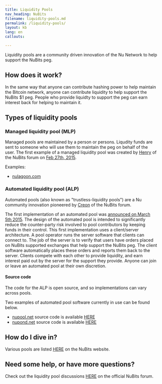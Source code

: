 ```yaml
---
title: Liquidity Pools
nav_heading: NuBits
filename: liquidity-pools.md
permalink: /liquidity-pools/
layout: kb
lang: en
callouts:

---
```


Liquidity pools are a community driven innovation of the Nu Network to help support the NuBits peg.

## How does it work?

In the same way that anyone can contribute hashing power to help maintain the Bitcoin network, anyone can contribute liquidity to help support the NuBits $1 peg. People who provide liquidty to support the peg can earn interest back for helping to maintain it.

## Types of liquidity pools

### Managed liquidity pool (MLP)

Managed pools are maintained by a person or persons. Liqudity funds are sent to someone who will use them to maintain the peg on behalf of the user. The first example of a managed liquidity pool was created by [Henry](https://discuss.nubits.com/users/henry) of the NuBits forum on [Feb 27th, 2015](https://discuss.nubits.com/t/passed-motion-to-create-the-first-liquidity-pool-the-nu-lagoon/1616).

Examples:

 * [nulagoon.com](http://nulagoon.com/)

### Automated liquidity pool (ALP)

Automated pools (also known as "trustless-liquidity pools") are a Nu community innovation pioneered by [Creon](https://discuss.nubits.com/users/creon) of the NuBits forum.  


The first implementation of an automated pool was [announced on March 5th 2015](https://discuss.nubits.com/t/trust-less-liquidity-pool/1686). The design of the automated pool is intended to significantly reduce the counter-party risk involved to pool contributors by keeping funds in their control. This first implementation uses a client/server architecture. A pool operator runs the server software that clients can connect to. The job of the server is to verify that users have orders placed on NuBits supported exchanges that help support the NuBits peg. The client software automatically places these orders and reports them back to the server. Clients compete with each other to provide liquidity, and earn interest paid out by the server for the support they provide. Anyone can join or leave an automated pool at their own discretion. 

#### Source code

The code for the ALP is open source, and so implementations can vary across pools.

Two examples of automated pool software currently in use can be found below.

 * [nupool.net](http://nupool.net) source code is available [HERE](https://github.com/inuitwallet/nu-pool)
 * [nupond.net](http://nupond.net) source code is available [HERE](https://github.com/Nagalim/nu-pool)

## How do I dive in?

Various pools are listed [HERE](https://nubits.com/liquidity-pools) on the NuBits website.

## Need some help, or have more questions?

Check out the liquidity pool discussions [HERE](https://discuss.nubits.com/c/liquidity-pools) on the official NuBits forum.
